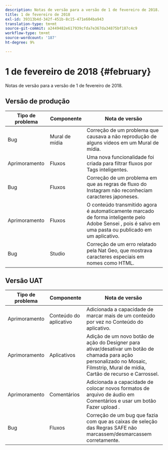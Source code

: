 ```yaml
---
description: Notas de versão para a versão de 1 de fevereiro de 2018.
title: 1 de fevereiro de 2018
exl-id: 39313b4d-342f-451b-8c15-471e604ba943
translation-type: tm+mt
source-git-commit: a2449482e617939cfda7e367da34875bf187c4c9
workflow-type: tm+mt
source-wordcount: '187'
ht-degree: 9%

---
```


# 1 de fevereiro de 2018 {#february}

Notas de versão para a versão de 1 de fevereiro de 2018.

## Versão de produção

| **Tipo de problema** | **Componente** | **Nota de versão** |
|---|---|---|
| Bug | Mural de mídia | Correção de um problema que causava a não reprodução de alguns vídeos em um Mural de mídia. |
| Aprimoramento | Fluxos | Uma nova funcionalidade foi criada para filtrar fluxos por Tags inteligentes. |
| Bug | Fluxos | Correção de um problema em que as regras de fluxo do Instagram não reconheciam caracteres japoneses. |
| Aprimoramento | Fluxos | O conteúdo transmitido agora é automaticamente marcado de forma inteligente pelo Adobe Sensei , pois é salvo em uma pasta ou publicado em um aplicativo. |
| Bug | Studio | Correção de um erro relatado pela Nat Geo, que mostrava caracteres especiais em nomes como HTML. |

## Versão UAT

| **Tipo de problema** | **Componente** | **Nota de versão** |
|---|---|---|
| Aprimoramento | Conteúdo do aplicativo | Adicionada a capacidade de marcar mais de um conteúdo por vez no Conteúdo do aplicativo. |
| Aprimoramento | Aplicativos | Adição de um novo botão de ação do Designer para ativar/desativar um botão de chamada para ação personalizado no Mosaic, Filmstrip, Mural de mídia, Cartão de recurso e Carrossel. |
| Aprimoramento | Comentários | Adicionada a capacidade de colocar novos formatos de arquivo de áudio em Comentários e usar um botão Fazer upload . |
| Bug | Fluxos | Correção de um bug que fazia com que as caixas de seleção das Regras SAFE não marcassem/desmarcassem corretamente. |
